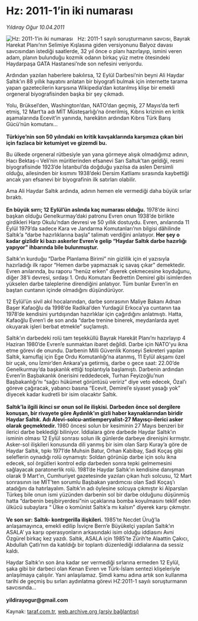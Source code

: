 # Hz: 2011-1’in iki numarası

*Yıldıray Oğur 10.04.2011*

<div class="yazi"><img align="left" alt="Hz: 2011-1’in iki numarası" border="0" src="http://www.taraf.com.tr/fotoraflar/makaleler/hz-2011-1-in-iki-numarasi_142_orijinal.jpg" style="border-right-width:10px; border-color:#FFFFFF"/><p>Hz: 2011-1 sayılı soruşturmanın savcısı, Bayrak Harekat Planı’nın Selimiye Kışlasına giden versiyonunu Balyoz davası savcısından istediği saatlerde, 32 yıl önce o planı hazırlayıp, ismini veren adam, planın bulunduğu kozmik odanın birkaç yüz metre ötesindeki Haydarpaşa GATA Hastanesi’nde son nefesini veriyordu.</p>
<p>Ardından yazılan haberlere bakılırsa, 12 Eylül Darbesi’nin beyni Ali Haydar Saltık’ın 88 yıllık hayatını anlatan bir biyografi bulmak için internette tarama yapan gazetecilerin karşısına Wikipedia’dan kotarılmış klişe bir emekli orgeneral biyografisinden başka bir şey çıkmadı.</p>
<p>Yolu, Brüksel’den, Washington’dan, NATO’dan geçmiş, 27 Mayıs’da terfi etmiş, 12 Mart’ta adı MİT Müsteşarlığı’na önerilmiş, Kıbrıs krizinin en kritik aşamalarında Ecevit’in yanında, harekâtın ardından Kıbrıs Türk Barış Gücü’nün komutanı...<br/><br/><strong>Türkiye’nin son 50 yılındaki en kritik kavşaklarında karşımıza çıkan biri için fazlaca bir ketumiyet ve gizemdi bu.</strong></p>
<p>Bu ülkede orgeneral rütbesiyle yan yana görmeye alışık olmadığımız adının, Hacı Bektaş-ı Veli’nin müritlerinden efsanevi Sarı Saltuk’tan geldiği, resmi biyografisinde 1923’de İstanbul’da doğduğu yazılsa da aslen Dersimli olduğu, ailesinden bir kısmını 1938’deki Dersim Katliamı sırasında kaybettiği ancak yarı efsanevi bir biyografinin ilk satırları olabilir.</p>
<p>Ama Ali Haydar Saltık ardında, adının hemen ele vermediği daha büyük sırlar bıraktı.<br/><br/><strong>En büyük sırrı; 12 Eylül’ün aslında kaç numarası olduğu.</strong> 1978’de ikinci başkan olduğu Genelkurmay’daki patronu Evren onun 1938’de birlikte girdikleri Harp Okulu’ndan devresi ve 50 yıllık dostuydu. Evren, anılarında 11 Eylül 1979’da sadece Kara ve Jandarma Komutanları’nın bilgisi dâhilinde Saltık’a “darbe hazırlıklarına başla” talimatı verdiğini anlatıyor. <strong>Her şey o kadar gizlidir ki bazı askerler Evren’e gelip “Haydar Saltık darbe hazırlığı yapıyor” ihbarında bile bulunmuştur.</strong></p>
<p>Saltık’ın kurduğu “Darbe Planlama Birimi” nin gizlilik için el yazısıyla hazırladığı ilk rapor “Hemen darbe yapmazsak iç savaş çıkar” demektedir. Evren anılarında, bu raporu “henüz erken” diyerek çekmecesine koyduğunu, diğer 38’li devresi, sırdaşı 1. Ordu Komutanı Bedrettin Demirel gibi isimlerden yükselen darbe taleplerine direndiğini anlatıyor. Tüm bunlar Evren’in en baştan cuntanın içinde olmadığını düşündürüyor.</p>
<p>12 Eylül’ün sivil akıl hocalarından, darbe sonrasının Maliye Bakanı Adnan Başer Kafaoğlu da 1998’de Radikal‘den Yurdagül Erkoca’ya cuntanın taa 1978’de kendisini yurtdışından hazırlıklar için çağırdığını anlatmıştı. Hatta, Kafaoğlu Evren’i de son anda “darbe trenine binerek, meydanlarda ayet okuyarak işleri berbat etmekle” suçlamıştı.</p>
<p>Saltık’ın darbedeki rolü tam teşekküllü Bayrak Harekât Planı’nı hazırlayıp 4 Haziran 1980’de Evren’e sunmaktan ibaret değildi. Darbe için NATO’yu ikna etme görevi de onundu. Darbenin Milli Güvenlik Konseyi Sekreteri yapılan Saltık, kamuflaj için Ege Ordu Komutanlığı’na atanmış, 11 Eylül akşamı özel bir uçak, onu İzmir’den Ankara’ya getirmiş, darbe o gece saat: 22.00’de Genelkurmay’da başkanlık ettiği toplantıyla başlamıştı. Darbenin ardından Evren’in Başbakanlık önerisini reddedecek, Turhan Feyizoğlu’nun Başbakanlığı’nı “sağcı hükümet görüntüsü veririz” diye veto edecek, Özal’ı göreve çağıracak, yabancı basına “Ecevit, Demirel’e siyaset yasağı yok” diyecek kadar kudretli bir isim olacaktır Saltık.<br/><br/><strong>Saltık’la ilgili ikinci sır onun sol ile ilişkisi. Darbeden önce sol dergilere konuşan, bir rivayete göre Aydınlık’ın gizli haber kaynaklarından biridir Haydar Saltık. Adı Alevi-solcu-antiemperyalist-27 Mayısçı-ilerici asker olarak geçmektedir. </strong>1980 öncesi solun bir kesiminin 27 Mayıs benzeri bir ilerici darbe beklediği biliniyor. İddialara göre darbede Haydar Saltık’ın isminin olması 12 Eylül sonrası solun ilk günlerde darbeye direnişini kırmıştır. Asker-sol ilişkileri konusunda dili yanmış bir isim olan Sarp Kuray’a göre de Haydar Saltık, tıpkı 1971’de Muhsin Batur, Orhan Kabibay, Sadi Koçaş gibi seleflerin oynadığı rolü oynamıştı: Soldan görünüp darbe için solu ikna edecek, sol örgütleri kontrol edip darbeden sonra tepki gelmemesini sağlayacak paratonerlik rolü. 1981’de Haydar Saltık’ın kendisine danışman olarak 9 Mart’ın, Cumhuriyet gazetesinde yazıları çıkan hızlı solcusu, 12 Mart sonrasının ise MİT’ten sorumlu Başbakan yardımcısı olan Sadi Koçaş’ı atadığını da hatırlayalım. Saltık’ın adı öylesine solcuya çıkmıştır ki Alparslan Türkeş bile onun ismi yüzünden darbenin sol bir darbe olduğunu düşünmüş hatta “darbenin beşibiryerdesi”nin uçaklarına bomba koyulmasını teklif eden ülkücü subaylara “ Ülke o komünist Saltık’a mı kalsın” diyerek karşı çıkmıştır.<br/><br/><strong>Ve son sır:</strong> <strong>Saltık- kontrgerilla ilişkileri.</strong> 1985’te Necdet Üruğ’la anlaşamayınca, emekli edilip İsviçre Bern’e Büyükelçi yapılan Saltık’ın ASALA’ ya karşı operasyonların arkasındaki isim olduğu iddiasını Avni Özgürel birkaç kez yazdı. Saltık, ASALA için 1985’te Zürih’te Alaattin Çakıcı, Abdullah Çatlı’nın da katıldığı bir toplantı düzenlediği iddialarına da sessiz kaldı.</p>
<p>Haydar Saltık’ın son âna kadar ser vermediği sırlarına ermeden 12 Eylül, şaka gibi bir darbeci olan Kenan Evren ve Türk-İslam sentezi klişeleriyle anlaşılmaya çalışılır. Yani anlaşılamaz. Şimdi kamu adına artık son kullanma tarihi de geçmiş bu sırları aydınlatma görevi HZ:2011-1 sayılı soruşturmanın savcısında...<br/><br/><strong>yildirayogur@gmail.com</strong></p>
</div>

Kaynak: [taraf.com.tr](http://www.taraf.com.tr/yildiray-ogur/makale-hz-2011-1-in-iki-numarasi.htm), [web.archive.org (arşiv bağlantısı)](http://web.archive.org/web/20130709175953/http://www.taraf.com.tr/yildiray-ogur/makale-hz-2011-1-in-iki-numarasi.htm)
